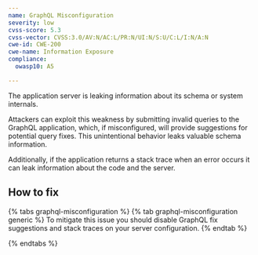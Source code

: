 ```yaml
---
name: GraphQL Misconfiguration
severity: low
cvss-score: 5.3
cvss-vector: CVSS:3.0/AV:N/AC:L/PR:N/UI:N/S:U/C:L/I:N/A:N
cwe-id: CWE-200
cwe-name: Information Exposure
compliance:
  owasp10: A5

---            
```


The application server is leaking information about its schema or system internals. 

Attackers can exploit this weakness by submitting invalid queries to the GraphQL application, which, if misconfigured, will provide suggestions for potential query fixes. This unintentional behavior leaks valuable schema information.


Additionally, if the application returns a stack trace when an error occurs it can leak information about the code and the server.

## How to fix

{% tabs graphql-misconfiguration %}
{% tab graphql-misconfiguration generic %}
To mitigate this issue you should disable GraphQL fix suggestions and stack traces on your server configuration.
{% endtab %}

{% endtabs %}
